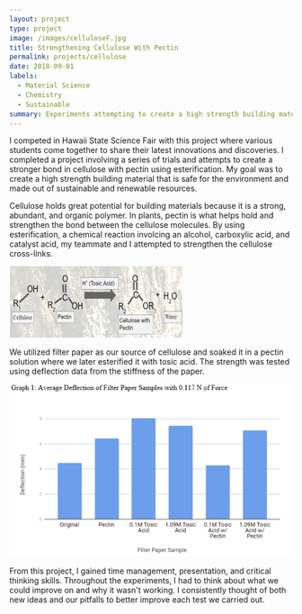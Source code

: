 ```yaml
---
layout: project
type: project
image: /images/celluloseF.jpg
title: Strengthening Cellulose With Pectin
permalink: projects/cellulose
date: 2018-09-01
labels:
  - Material Science
  - Chemistry
  - Sustainable
summary: Experiments attempting to create a high strength building material from cellulose.
---
```


I competed in Hawaii State Science Fair with this project where various students come together to share their latest innovations and discoveries.  I completed a project involving a series of trials and attempts to create a stronger bond in cellulose with pectin using esterification.  My goal was to create a high strength building material that is safe for the environment and made out of sustainable and renewable resources.

Cellulose holds great potential for building materials because it is a strong, abundant, and organic polymer.  In plants, pectin is what helps hold and strengthen the bond between the cellulose molecules.  By using esterification, a chemical reaction involcing an alcohol, carboxylic acid, and catalyst acid, my teammate and I attempted to strengthen the cellulose cross-links.

<img class="ui large left rounded image" src="../images/formula.png">

We utilized filter paper as our source of cellulose and soaked it in a pectin solution where we later esterified it with tosic acid.  The strength was tested using deflection data from the stiffness of the paper.

<img class="ui large left rounded image" src="../images/graph1.png">

From this project, I gained time management, presentation, and critical thinking skills.  Throughout the experiments, I had to think about what we could improve on and why it wasn't working.  I consistently thought of both new ideas and our pitfalls to better improve each test we carried out.

